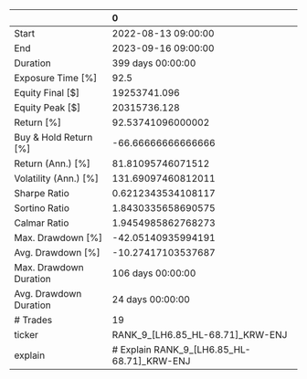 |                        | 0                                          |
|:-----------------------|:-------------------------------------------|
| Start                  | 2022-08-13 09:00:00                        |
| End                    | 2023-09-16 09:00:00                        |
| Duration               | 399 days 00:00:00                          |
| Exposure Time [%]      | 92.5                                       |
| Equity Final [$]       | 19253741.096                               |
| Equity Peak [$]        | 20315736.128                               |
| Return [%]             | 92.53741096000002                          |
| Buy & Hold Return [%]  | -66.66666666666666                         |
| Return (Ann.) [%]      | 81.81095746071512                          |
| Volatility (Ann.) [%]  | 131.69097460812011                         |
| Sharpe Ratio           | 0.6212343534108117                         |
| Sortino Ratio          | 1.8430335658690575                         |
| Calmar Ratio           | 1.9454985862768273                         |
| Max. Drawdown [%]      | -42.05140935994191                         |
| Avg. Drawdown [%]      | -10.27417103537687                         |
| Max. Drawdown Duration | 106 days 00:00:00                          |
| Avg. Drawdown Duration | 24 days 00:00:00                           |
| # Trades               | 19                                         |
| ticker                 | RANK_9_[LH6.85_HL-68.71]_KRW-ENJ           |
| explain                | # Explain RANK_9_[LH6.85_HL-68.71]_KRW-ENJ |